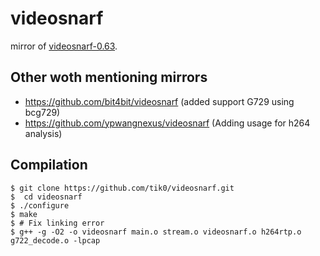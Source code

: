 # videosnarf

mirror of [videosnarf-0.63](http://ucsniff.sourceforge.net/videosnarf.html).

## Other woth mentioning mirrors

* https://github.com/bit4bit/videosnarf (added support G729 using bcg729)
* https://github.com/ypwangnexus/videosnarf (Adding usage for h264 analysis)

## Compilation

```
$ git clone https://github.com/tik0/videosnarf.git
$  cd videosnarf
$ ./configure
$ make
$ # Fix linking error
$ g++ -g -O2 -o videosnarf main.o stream.o videosnarf.o h264rtp.o g722_decode.o -lpcap
```
